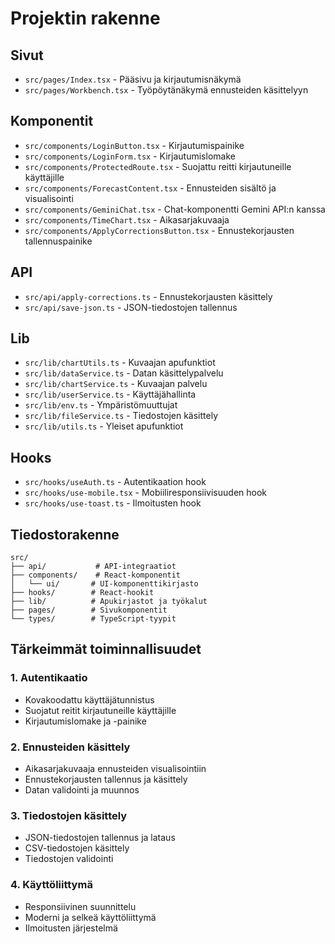 # Projektin rakenne

## Sivut
- `src/pages/Index.tsx` - Pääsivu ja kirjautumisnäkymä
- `src/pages/Workbench.tsx` - Työpöytänäkymä ennusteiden käsittelyyn

## Komponentit
- `src/components/LoginButton.tsx` - Kirjautumispainike
- `src/components/LoginForm.tsx` - Kirjautumislomake
- `src/components/ProtectedRoute.tsx` - Suojattu reitti kirjautuneille käyttäjille
- `src/components/ForecastContent.tsx` - Ennusteiden sisältö ja visualisointi
- `src/components/GeminiChat.tsx` - Chat-komponentti Gemini API:n kanssa
- `src/components/TimeChart.tsx` - Aikasarjakuvaaja
- `src/components/ApplyCorrectionsButton.tsx` - Ennustekorjausten tallennuspainike

## API
- `src/api/apply-corrections.ts` - Ennustekorjausten käsittely
- `src/api/save-json.ts` - JSON-tiedostojen tallennus

## Lib
- `src/lib/chartUtils.ts` - Kuvaajan apufunktiot
- `src/lib/dataService.ts` - Datan käsittelypalvelu
- `src/lib/chartService.ts` - Kuvaajan palvelu
- `src/lib/userService.ts` - Käyttäjähallinta
- `src/lib/env.ts` - Ympäristömuuttujat
- `src/lib/fileService.ts` - Tiedostojen käsittely
- `src/lib/utils.ts` - Yleiset apufunktiot

## Hooks
- `src/hooks/useAuth.ts` - Autentikaation hook
- `src/hooks/use-mobile.tsx` - Mobiiliresponsiivisuuden hook
- `src/hooks/use-toast.ts` - Ilmoitusten hook

## Tiedostorakenne
```
src/
├── api/           # API-integraatiot
├── components/    # React-komponentit
│   └── ui/       # UI-komponenttikirjasto
├── hooks/        # React-hookit
├── lib/          # Apukirjastot ja työkalut
├── pages/        # Sivukomponentit
└── types/        # TypeScript-tyypit
```

## Tärkeimmät toiminnallisuudet

### 1. Autentikaatio
- Kovakoodattu käyttäjätunnistus
- Suojatut reitit kirjautuneille käyttäjille
- Kirjautumislomake ja -painike

### 2. Ennusteiden käsittely
- Aikasarjakuvaaja ennusteiden visualisointiin
- Ennustekorjausten tallennus ja käsittely
- Datan validointi ja muunnos

### 3. Tiedostojen käsittely
- JSON-tiedostojen tallennus ja lataus
- CSV-tiedostojen käsittely
- Tiedostojen validointi

### 4. Käyttöliittymä
- Responsiivinen suunnittelu
- Moderni ja selkeä käyttöliittymä
- Ilmoitusten järjestelmä 